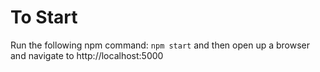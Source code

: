 # To Start
Run the following npm command: `npm start` and then open up a browser and navigate to http://localhost:5000
